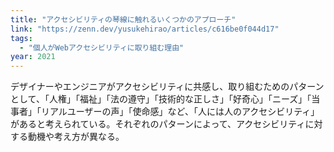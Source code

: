 ```yaml
---
title: "アクセシビリティの琴線に触れるいくつかのアプローチ"
link: "https://zenn.dev/yusukehirao/articles/c616be0f044d17"
tags:
  - "個人がWebアクセシビリティに取り組む理由"
year: 2021
---
```


デザイナーやエンジニアがアクセシビリティに共感し、取り組むためのパターンとして、「人権」「福祉」「法の遵守」「技術的な正しさ」「好奇心」「ニーズ」「当事者」「リアルユーザーの声」「使命感」など、「人には人のアクセシビリティ」があると考えられている。それぞれのパターンによって、アクセシビリティに対する動機や考え方が異なる。
